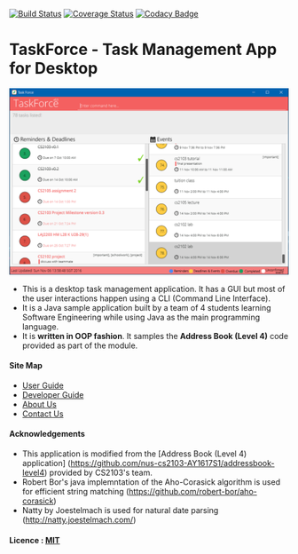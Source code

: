 [![Build Status](https://travis-ci.org/CS2103AUG2016-F10-C2/main.svg?branch=master)](https://travis-ci.org/CS2103AUG2016-F10-C2/main)
[![Coverage Status](https://coveralls.io/repos/github/CS2103AUG2016-F10-C2/main/badge.svg?branch=master)](https://coveralls.io/github/CS2103AUG2016-F10-C2/main?branch=master)
[![Codacy Badge](https://api.codacy.com/project/badge/Grade/27c9aca5f1cf4850b42dfa423afe7eff)](https://www.codacy.com/app/TeamUnknown/TaskForce?utm_source=github.com&amp;utm_medium=referral&amp;utm_content=CS2103AUG2016-F10-C2/main&amp;utm_campaign=Badge_Grade)

# TaskForce - Task Management App for Desktop

<img src="docs/images/taskforce_gui_3.PNG?v2" width="800"><br>

* This is a desktop task management application. It has a GUI but most of the user interactions happen using
  a CLI (Command Line Interface).
* It is a Java sample application built by a team of 4 students learning Software Engineering while using Java as
  the main programming language.
* It is **written in OOP fashion**. It samples the **Address Book (Level 4)** code provided as part of the module.



#### Site Map
* [User Guide](docs/UserGuide.md)
* [Developer Guide](docs/DeveloperGuide.md)
* [About Us](docs/AboutUs.md)
* [Contact Us](docs/ContactUs.md)


#### Acknowledgements

* This application is modified from the [Address Book (Level 4) application]
  (https://github.com/nus-cs2103-AY1617S1/addressbook-level4) provided by CS2103's team.
* Robert Bor's java implemntation of the Aho-Corasick algorithm is used for efficient string matching
  (https://github.com/robert-bor/aho-corasick) 
* Natty by Joestelmach is used for natural date parsing (http://natty.joestelmach.com/) 


#### Licence : [MIT](LICENSE)
